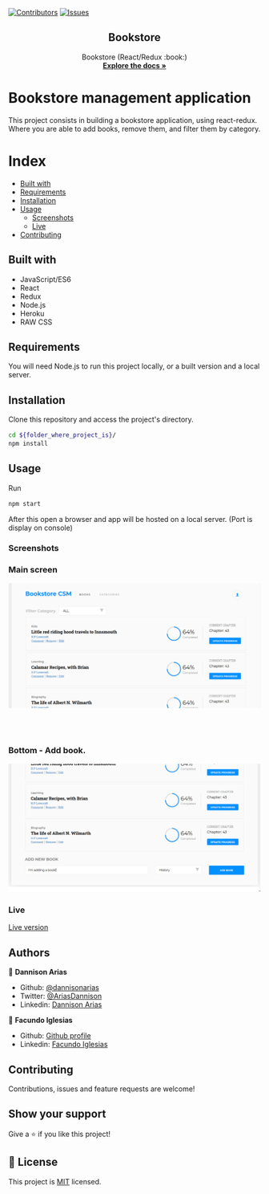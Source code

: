 [![Contributors][contributors-shield]][contributors-url]
[![Issues][issues-shield]][issues-url]
<br />
<p align="center">
  <h2 align="center"> Bookstore </h2>
  <p align="center">
  	Bookstore (React/Redux :book:)
    <br />
    <a href="https://github.com/dannisonarias/bookstore"><strong>Explore the docs »</strong></a>
    <br />
</p>

# Bookstore management application

This project consists in building a bookstore application, using react-redux. Where you are able
to add books, remove them, and filter them by category.

Index
=====
   * [Built with](#built-with)
   * [Requirements](#requirements)
   * [Installation](#installation)
   * [Usage](#usage)
      - [Screenshots](#screenshots)
      - [Live](#live)
   * [Contributing](#contributing)

## Built with

- JavaScript/ES6
- React
- Redux
- Node.js
- Heroku
- RAW CSS

## Requirements

You will need Node.js to run this project locally, or a built version and a local server.

## Installation

Clone this repository and access the project's directory.
```bash
cd ${folder_where_project_is}/
npm install
```
## Usage

Run 

```bash
npm start
```
After this open a browser and app will be hosted on a local server. (Port is display on console)

### Screenshots

### Main screen

![screenshot](readme/screen-1.png)

<br>
<br>

### Bottom - Add book.

![screenshot](readme/screen-2.png)

### Live
[Live version](https://bookcms.herokuapp.com/)

## Authors

👤 **Dannison Arias**

- Github: [@dannisonarias](https://github.com/dannisonarias)
- Twitter: [@AriasDannison](https://twitter.com/AriasDannison)
- Linkedin: [Dannison Arias](https://www.linkedin.com/in/dannison-arias-777919190/)

👤 **Facundo Iglesias**

- Github: [Github profile](https://github.com/Fig77)
- Linkedin: [Facundo Iglesias](https://www.linkedin.com/in/figlesias/)

## Contributing

Contributions, issues and feature requests are welcome!

## Show your support

Give a ⭐️ if you like this project!

## 📝 License

This project is [MIT](./license.md) licensed.

<!-- MARKDOWN LINKS & IMAGES -->
<!-- https://www.markdownguide.org/basic-syntax/#reference-style-links -->
[contributors-shield]: https://img.shields.io/badge/Contributors-2-brightgreen
[contributors-url]: https://github.com/Fig77/Gradients-Project/graphs/contributors
[issues-shield]: https://img.shields.io/badge/issues-0-%2300ff00
[issues-url]: https://github.com/Fig77/Template/issues
[product-screenshot]: assets/menu.png
